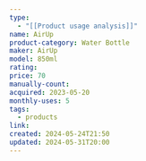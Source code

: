 ```yaml
---
type:
  - "[[Product usage analysis]]"
name: AirUp
product-category: Water Bottle
maker: AirUp
model: 850ml
rating: 
price: 70
manually-count: 
acquired: 2023-05-20
monthly-uses: 5
tags:
  - products
link: 
created: 2024-05-24T21:50
updated: 2024-05-31T20:00
---
```

